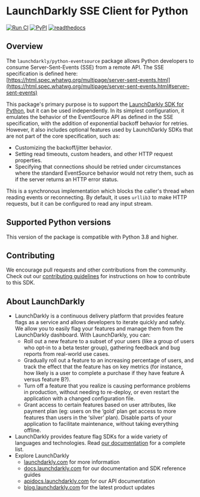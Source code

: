 # LaunchDarkly SSE Client for Python

[![Run CI](https://github.com/launchdarkly/python-eventsource/actions/workflows/ci.yml/badge.svg)](https://github.com/launchdarkly/python-eventsource/actions/workflows/ci.yml)
[![PyPI](https://img.shields.io/pypi/v/launchdarkly-eventsource.svg?maxAge=2592000)](https://pypi.python.org/pypi/launchdarkly-eventsource)
[![readthedocs](https://readthedocs.org/projects/launchdarkly-sse-client-library/badge/)](https://launchdarkly-sse-client-library.readthedocs.io/en/latest/)

## Overview

The `launchdarkly/python-eventsource` package allows Python developers to consume Server-Sent-Events (SSE) from a remote API. The SSE specification is defined here: [https://html.spec.whatwg.org/multipage/server-sent-events.html](https://html.spec.whatwg.org/multipage/server-sent-events.html#server-sent-events)

This package's primary purpose is to support the [LaunchDarkly SDK for Python](https://github.com/launchdarkly/python-server-sdk), but it can be used independently. In its simplest configuration, it emulates the behavior of the EventSource API as defined in the SSE specification, with the addition of exponential backoff behavior for retries. However, it also includes optional features used by LaunchDarkly SDKs that are not part of the core specification, such as:

* Customizing the backoff/jitter behavior.
* Setting read timeouts, custom headers, and other HTTP request properties.
* Specifying that connections should be retried under circumstances where the standard EventSource behavior would not retry them, such as if the server returns an HTTP error status.

This is a synchronous implementation which blocks the caller's thread when reading events or reconnecting. By default, it uses `urllib3` to make HTTP requests, but it can be configured to read any input stream.

## Supported Python versions

This version of the package is compatible with Python 3.8 and higher.

## Contributing

We encourage pull requests and other contributions from the community. Check out our [contributing guidelines](CONTRIBUTING.md) for instructions on how to contribute to this SDK.

## About LaunchDarkly

* LaunchDarkly is a continuous delivery platform that provides feature flags as a service and allows developers to iterate quickly and safely. We allow you to easily flag your features and manage them from the LaunchDarkly dashboard.  With LaunchDarkly, you can:
    * Roll out a new feature to a subset of your users (like a group of users who opt-in to a beta tester group), gathering feedback and bug reports from real-world use cases.
    * Gradually roll out a feature to an increasing percentage of users, and track the effect that the feature has on key metrics (for instance, how likely is a user to complete a purchase if they have feature A versus feature B?).
    * Turn off a feature that you realize is causing performance problems in production, without needing to re-deploy, or even restart the application with a changed configuration file.
    * Grant access to certain features based on user attributes, like payment plan (eg: users on the ‘gold’ plan get access to more features than users in the ‘silver’ plan). Disable parts of your application to facilitate maintenance, without taking everything offline.
* LaunchDarkly provides feature flag SDKs for a wide variety of languages and technologies. Read [our documentation](https://docs.launchdarkly.com/sdk) for a complete list.
* Explore LaunchDarkly
    * [launchdarkly.com](https://www.launchdarkly.com/ "LaunchDarkly Main Website") for more information
    * [docs.launchdarkly.com](https://docs.launchdarkly.com/  "LaunchDarkly Documentation") for our documentation and SDK reference guides
    * [apidocs.launchdarkly.com](https://apidocs.launchdarkly.com/  "LaunchDarkly API Documentation") for our API documentation
    * [blog.launchdarkly.com](https://blog.launchdarkly.com/  "LaunchDarkly Blog Documentation") for the latest product updates
